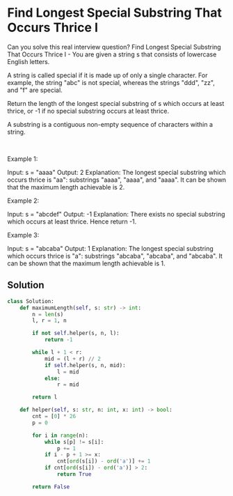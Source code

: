 # Find Longest Special Substring That Occurs Thrice I

Can you solve this real interview question? Find Longest Special Substring That Occurs Thrice I - You are given a string s that consists of lowercase English letters.

A string is called special if it is made up of only a single character. For example, the string "abc" is not special, whereas the strings "ddd", "zz", and "f" are special.

Return the length of the longest special substring of s which occurs at least thrice, or -1 if no special substring occurs at least thrice.

A substring is a contiguous non-empty sequence of characters within a string.

 

Example 1:


Input: s = "aaaa"
Output: 2
Explanation: The longest special substring which occurs thrice is "aa": substrings "aaaa", "aaaa", and "aaaa".
It can be shown that the maximum length achievable is 2.


Example 2:


Input: s = "abcdef"
Output: -1
Explanation: There exists no special substring which occurs at least thrice. Hence return -1.


Example 3:


Input: s = "abcaba"
Output: 1
Explanation: The longest special substring which occurs thrice is "a": substrings "abcaba", "abcaba", and "abcaba".
It can be shown that the maximum length achievable is 1.

## Solution
```py
class Solution:
    def maximumLength(self, s: str) -> int:
        n = len(s)
        l, r = 1, n

        if not self.helper(s, n, l):
            return -1

        while l + 1 < r:
            mid = (l + r) // 2
            if self.helper(s, n, mid):
                l = mid
            else:
                r = mid

        return l

    def helper(self, s: str, n: int, x: int) -> bool:
        cnt = [0] * 26
        p = 0

        for i in range(n):
            while s[p] != s[i]:
                p += 1
            if i - p + 1 >= x:
                cnt[ord(s[i]) - ord('a')] += 1
            if cnt[ord(s[i]) - ord('a')] > 2:
                return True

        return False
```
